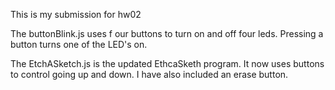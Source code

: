 This is my submission for hw02

The buttonBlink.js uses f our buttons to turn on and off four leds. Pressing a button turns one of the LED's on.

The EtchASketch.js is the updated EthcaSketh program. It now uses buttons to control going up and down. I have also included an erase button.

